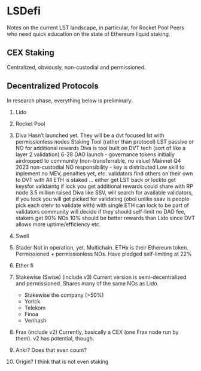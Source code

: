 # LSDefi

Notes on the current LST landscape, in particular, for Rocket Pool Peers who need quick education on the state of Ethereum liquid staking.

## CEX Staking
Centralized, obviously, non-custodial and permissioned.

## Decentralized Protocols
In research phase, everything below is preliminary:

1. Lido
2. Rocket Pool
3. Diva
   Hasn’t launched yet. They will be a dvt focused lst with permissionless nodes
   Staking Tool (rather than protocol)
   LST passive or NO for additional rewards
   Diva is tool built on DVT tech (sort of like a layer 2 validation)
   6-28 DAO launch - governance tokens initially airdropped to community (non-transferrable, no value)
   Mainnet Q4 2023
   non-custodial NO responsibility - key is distributed
   Low skill to inplement
   no MEV, penalties yet, etc.
   validators find others on their own to DVT with
   All ETH is staked ... either get LST back or lockto get keysfor validaintg
     if lock you get additional rewards
   could share with RP node
   3.5 million raised
   Diva like SSV, will search for available validators, if you lock you will get picked for validating (obol unlike ssav is people pick each otehr to validate with)
   with single ETH can lock to be part of validators
   community will decide if they should self-limit
   no DAO fee, stakers get 90% NOs 10% should be better rewards than Lido since DVT allows more uptime/efficiency etc.
5. Swell
6. Stader
   Not in operation, yet.
  Multichain. ETHx is their Ethereum token.
  Permissioned + permissionless NOs.
  Have pledged self-limiting at 22%
   
8. Ether fi
9. Stakewise (Swise) (include v3)
   Current version is semi-decentralized and permissioned. Shares many of the same NOs as Lido.
   - Stakewise the company (>50%)
   - Yorick
   - Telekom
   - Finoa
   - Verihash
10. Frax (include v2)
    Currently, basically a CEX (one Frax node run by them).
    v2 has potential, though.
12. Ankr? Does that even count?
13. Origin? I think that is not even staking
